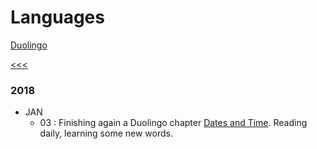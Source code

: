 
Languages
======

[Duolingo](https://github.com/ttltrk/ELSE/blob/master/LAN/ENG/DUO.MD)

[<<<](https://github.com/ttltrk/0con/blob/master/0con/README.MD)

### 2018

  * JAN
    * 03 : Finishing again a Duolingo chapter [Dates and Time](https://www.duolingo.com/skill/en/Dates-and-Time). Reading daily, learning
    some new words.
